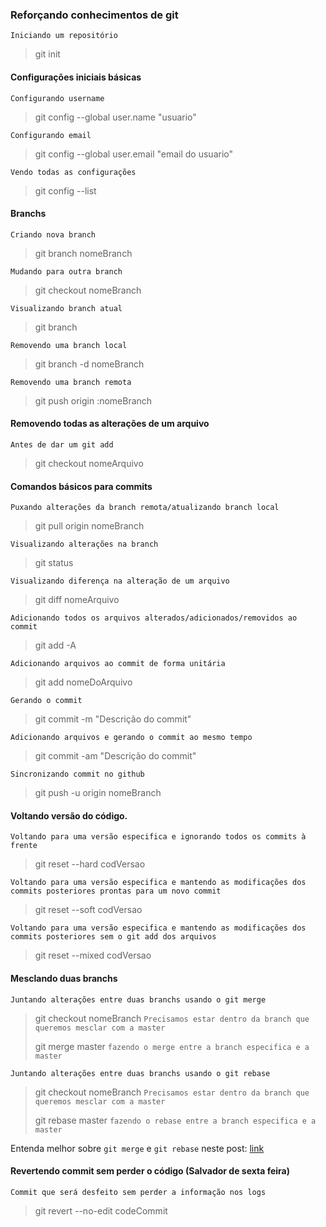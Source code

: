 ### Reforçando conhecimentos de git

`Iniciando um repositório`

> git init

#### Configurações iniciais básicas

`Configurando username`

> git config --global user.name "usuario"

`Configurando email`

> git config --global user.email "email do usuario"

`Vendo todas as configurações`

> git config --list

#### Branchs

`Criando nova branch`

> git branch nomeBranch


`Mudando para outra branch`

> git checkout nomeBranch


`Visualizando branch atual`

> git branch


`Removendo uma branch local`

> git branch -d nomeBranch

`Removendo uma branch remota`

> git push origin :nomeBranch

#### Removendo todas as alterações de um arquivo

`Antes de dar um git add`
> git checkout nomeArquivo

#### Comandos básicos para commits
`Puxando alterações da branch remota/atualizando branch local`

> git pull origin nomeBranch


`Visualizando alterações na branch`

> git status


`Visualizando diferença na alteração de um arquivo`

> git diff nomeArquivo


`Adicionando todos os arquivos alterados/adicionados/removidos ao commit`

> git add -A


`Adicionando arquivos ao commit de forma unitária`

> git add nomeDoArquivo


`Gerando o commit`

> git commit -m "Descrição do commit"


`Adicionando arquivos e gerando o commit ao mesmo tempo`

> git commit -am "Descrição do commit"


`Sincronizando commit no github`

> git push -u origin nomeBranch


#### Voltando versão do código.
`Voltando para uma versão especifica e ignorando todos os commits à frente`

> git reset --hard codVersao

`Voltando para uma versão especifica e mantendo as modificações dos commits posteriores prontas para um novo commit`
> git reset --soft codVersao

`Voltando para uma versão especifica e mantendo as modificações dos commits posteriores sem o git add dos arquivos`
> git reset --mixed codVersao
>

#### Mesclando duas branchs

`Juntando alterações entre duas branchs usando o git merge`
> git checkout nomeBranch `Precisamos estar dentro da branch que queremos mesclar com a master`
>
> git merge master `fazendo o merge entre a branch especifica e a master`
>
`Juntando alterações entre duas branchs usando o git rebase`
> git checkout nomeBranch `Precisamos estar dentro da branch que queremos mesclar com a master`
>
> git rebase master `fazendo o rebase entre a branch especifica e a master`
>

Entenda melhor sobre `git merge` e `git rebase` neste post: [link](https://www.treinaweb.com.br/blog/git-merge-e-git-rebase-quando-usa-los/)


#### Revertendo commit sem perder o código (Salvador de sexta feira)

`Commit que será desfeito sem perder a informação nos logs`
> git revert --no-edit codeCommit
